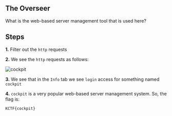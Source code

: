 
## The Overseer

What is the web-based server management tool that is used here?


## Steps

**1.** Filter out the `http` requests

**2.** We see the `http` requests as follows:

![cockpit](https://github.com/user-attachments/assets/b900a854-15c8-4309-98e2-b81b2273dc02)


**3.** We see that in the `Info` tab we see `login` access for something named `cockpit`

**4.** `cockpit` is a very popular web-based server management system. So, the flag is:

```bash
KCTF{cockpit}
```




